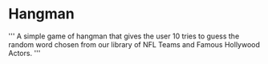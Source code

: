 # Hangman
'''
A simple game of hangman that gives the user 10 tries to guess the random word chosen from our library of NFL Teams and Famous Hollywood Actors.
'''
